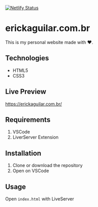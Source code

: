 [![Netlify Status](https://api.netlify.com/api/v1/badges/a90f14a4-3244-45ad-95e5-b596f6fb7585/deploy-status)](https://app.netlify.com/sites/erickaguilar/deploys)

# erickaguilar.com.br
This is my personal website made with ❤️.

## Technologies
* HTML5
* CSS3

## Live Preview
https://erickaguilar.com.br/

## Requirements
1. VSCode
2. LiverServer Extension

## Installation
1. Clone or download the repository
2. Open on VSCode

## Usage
Open `index.html` with LiveServer
